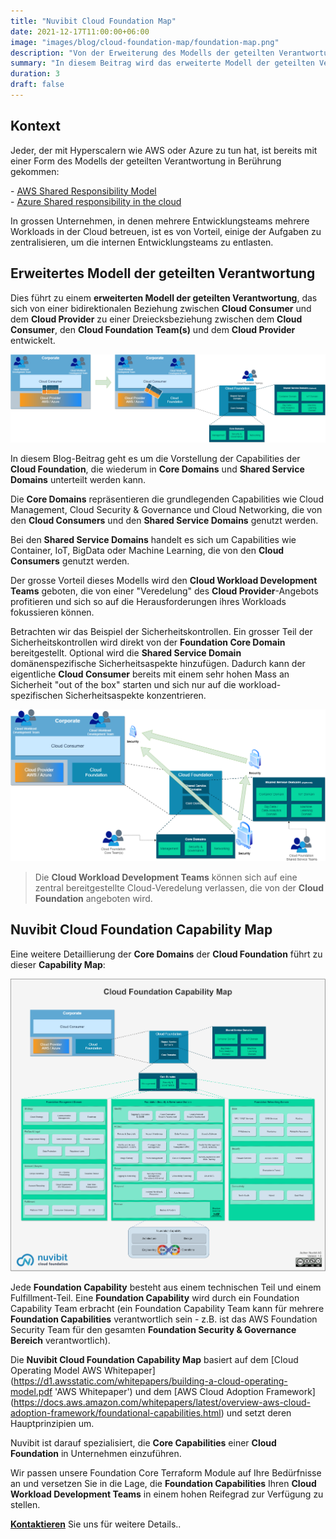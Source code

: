 ```yaml
---
title: "Nuvibit Cloud Foundation Map"
date: 2021-12-17T11:00:00+06:00
image: "images/blog/cloud-foundation-map/foundation-map.png"
description: "Von der Erweiterung des Modells der geteilten Verantwortung zur Nuvibit Cloud Foundation Capability Map mit Fokus auf die Core Domains."
summary: "In diesem Beitrag wird das erweiterte Modell der geteilten Verantwortung eingeführt und die Nuvibit Cloud Foundation Capability Map vorgestellt."
duration: 3
draft: false
---
```

## Kontext

Jeder, der mit Hyperscalern wie AWS oder Azure zu tun hat, ist bereits mit einer Form des Modells der geteilten Verantwortung in Berührung gekommen:

\- [AWS Shared Responsibility Model](https://aws.amazon.com/compliance/shared-responsibility-model/?nc1=h_ls 'AWS Shared Responsibility Model Website')  
\- [Azure Shared responsibility in the cloud](https://docs.microsoft.com/en-us/azure/security/fundamentals/shared-responsibility 'Azure Shared responsibility in the cloud Website')  

In grossen Unternehmen, in denen mehrere Entwicklungsteams mehrere Workloads in der Cloud betreuen, ist es von Vorteil, einige der Aufgaben zu zentralisieren, um die internen Entwicklungsteams zu entlasten.

## Erweitertes Modell der geteilten Verantwortung
Dies führt zu einem **erweiterten Modell der geteilten Verantwortung**, das sich von einer bidirektionalen Beziehung zwischen **Cloud Consumer** und dem **Cloud Provider** zu einer Dreiecksbeziehung zwischen dem **Cloud Consumer**, den **Cloud Foundation Team(s)** und dem **Cloud Provider** entwickelt. 

![img](images/blog/cloud-foundation-map/extended-srm.png)

In diesem Blog-Beitrag geht es um die Vorstellung der Capabilities der **Cloud Foundation**, die wiederum in **Core Domains** und **Shared Service Domains** unterteilt werden kann. 

Die **Core Domains** repräsentieren die grundlegenden Capabilities wie Cloud Management, Cloud Security & Governance und Cloud Networking, die von den **Cloud Consumers** und den **Shared Service Domains** genutzt werden.

Bei den **Shared Service Domains** handelt es sich um Capabilities wie Container, IoT, BigData oder Machine Learning, die von den **Cloud Consumers** genutzt werden.
  
Der grosse Vorteil dieses Modells wird den **Cloud Workload Development Teams** geboten, die von einer "Veredelung" des **Cloud Provider**-Angebots profitieren und sich so auf die Herausforderungen ihres Workloads fokussieren können. 

Betrachten wir das Beispiel der Sicherheitskontrollen. Ein grosser Teil der Sicherheitskontrollen wird direkt von der **Foundation Core Domain** bereitgestellt. Optional wird die **Shared Service Domain** domänenspezifische Sicherheitsaspekte hinzufügen. Dadurch kann der eigentliche **Cloud Consumer** bereits mit einem sehr hohen Mass an Sicherheit "out of the box" starten und sich nur auf die workload-spezifischen Sicherheitsaspekte konzentrieren.

![img](images/blog/cloud-foundation-map/sample-security.png)

> Die **Cloud Workload Development Teams** können sich auf eine zentral bereitgestellte Cloud-Veredelung verlassen, die von der **Cloud Foundation** angeboten wird.

## Nuvibit Cloud Foundation Capability Map
Eine weitere Detaillierung der **Core Domains** der **Cloud Foundation** führt zu dieser **Capability Map**:

![img](images/blog/cloud-foundation-map/cloud-capability-map-highres.png)

Jede **Foundation Capability** besteht aus einem technischen Teil und einem Fulfillment-Teil. Eine **Foundation Capability** wird durch ein Foundation Capability Team erbracht (ein Foundation Capability Team kann für mehrere **Foundation Capabilities** verantwortlich sein - z.B. ist das AWS Foundation Security Team für den gesamten **Foundation Security & Governance Bereich** verantwortlich).

Die **Nuvibit Cloud Foundation Capability Map** basiert auf dem [Cloud Operating Model AWS Whitepaper] (https://d1.awsstatic.com/whitepapers/building-a-cloud-operating-model.pdf 'AWS Whitepaper') und dem [AWS Cloud Adoption Framework] (https://docs.aws.amazon.com/whitepapers/latest/overview-aws-cloud-adoption-framework/foundational-capabilities.html) und setzt deren Hauptprinzipien um.

Nuvibit ist darauf spezialisiert, die **Core Capabilities** einer **Cloud Foundation** in Unternehmen einzuführen.

Wir passen unsere Foundation Core Terraform Module auf Ihre Bedürfnisse an und versetzen Sie in die Lage, die **Foundation Capabilities** Ihren **Cloud Workload Development Teams** in einem hohen Reifegrad zur Verfügung zu stellen.

**[Kontaktieren](/contact/ 'Kontakt aufnehmen für mehr Infos!')** Sie uns für weitere Details..